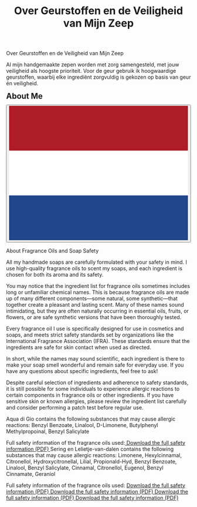 ﻿---
title: "Over Geurstoffen en de Veiligheid van Mijn Zeep"
layout: single
author_profile: true
tags: 
excerpt_separator: <!--more-->
header:
    overlay_image: random
    overlay_filter: 0.3
    teaser: /assets/images/bull200px.webp
comments: true
---
Over Geurstoffen en de Veiligheid van Mijn Zeep
  
  Al mijn handgemaakte zepen worden met zorg samengesteld, met jouw veiligheid als hoogste prioriteit. Voor de geur gebruik ik hoogwaardige geurstoffen, waarbij elke ingrediënt zorgvuldig is gekozen op basis van geur én veiligheid.
<!--more-->
<style>
.page__content > p:first-child {
  display: none;
}
</style>

<div class="lang-content lang-nl" style="display:none;">
  <div class="lang-header">
    <h2 style="margin: 0.5em 0 0.5em;">Over mij</h2>
    <div class="lang-switcher">
      <button id="lang-toggle" onclick="toggleLang()">
        <img id="lang-flag" src="/assets/images/ui/gb.svg" alt="English flag">
      </button>
    </div>
  </div>
  <p>Over Geurstoffen en de Veiligheid van Mijn Zeep
  
  Al mijn handgemaakte zepen worden met zorg samengesteld, met jouw veiligheid als hoogste prioriteit. Voor de geur gebruik ik hoogwaardige geurstoffen, waarbij elke ingrediënt zorgvuldig is gekozen op basis van geur én veiligheid.
  
  Je zult misschien merken dat de ingrediëntenlijst van geurstoffen soms lange of onbekende chemische namen bevat. Dit komt doordat geurstoffen bestaan uit veel verschillende componenten—sommige natuurlijk, sommige synthetisch—die samen zorgen voor een aangename en langdurige geur. Veel van deze namen klinken misschien spannend, maar ze komen vaak van nature voor in etherische oliën, fruit of bloemen, of het zijn veilige synthetische varianten die uitgebreid zijn getest.
  
  Elke geurstof die ik gebruik is speciaal ontwikkeld voor gebruik in cosmetica en zeep, en voldoet aan strenge veiligheidsnormen van organisaties zoals de International Fragrance Association (IFRA). Deze normen zorgen ervoor dat de ingrediënten veilig zijn voor contact met de huid, mits ze op de juiste manier worden gebruikt.
  
  Kortom: hoewel de namen soms wetenschappelijk klinken, zijn alle ingrediënten zorgvuldig gekozen om jouw zeep heerlijk te laten ruiken én veilig te houden voor dagelijks gebruik. Heb je vragen over specifieke ingrediënten? Laat het gerust weten!
  
  Ondanks de zorgvuldige selectie van ingrediënten en het naleven van veiligheidsnormen, is het mogelijk dat sommige mensen allergische reacties krijgen op bepaalde bestanddelen in geurstoffen of andere ingrediënten. Heb je een gevoelige huid of bekende allergieën? Bekijk dan de ingrediëntenlijst goed en overweeg een patchtest voordat je het product regelmatig gebruikt.
  
  Aqua di Gio bevat de volgende stoffen die mogelijk allergische reacties kunnen veroorzaken: Benzyl Benzoate, Linalool, D-Limonene, Butylphenyl Methylpropoinal, Benzyl Salicylate
  
  Volledige veiligheidsinformatie van de gebruikte parfum olieen: 
  <a href="assets\pdf\aquadigio\Dossier_Fragrance-oil-–-Acqua-Di-Gio-Inspired.pdf" target="_blank" rel="noopener">
  Download the full safety information (PDF)
</a>
  
  Sering en Lelietje-van-dalen bevat de volgende stoffen die mogelijk allergische reacties kunnen veroorzaken: Limonene, Hexylcinnamal, Citronellol,  Hydroxycitronellal, Lilial, Propionald-Hyd, Benzyl Benzoate, Linalool, Benzyl Salicylate, Cinnamal, Citronellol, Eugenol, Benzyl Cinnamate, Geraniol
  
  Volledige veiligheidsinformatie van de gebruikte parfum olieen:
    <a href="assets\pdf\sering\80400-DOSSIER-engels-PARFUM-LILAC-BLOSSOMS-1.pdf" target="_blank" rel="noopener">
  Download the full safety information (PDF)
</a>  <a href="assets\pdf\sering\Dossier_Fragrance-Oil-–-Lily-of-the-Valley.pdf" target="_blank" rel="noopener">
  Download the full safety information (PDF)
</a>  <a href="assets\pdf\sering\ifra_eu_prop65_V000224_BIRCHWOOD_OUD_FRAGRANCE_OIL-1.pdf" target="_blank" rel="noopener">
  Download the full safety information (PDF)
</a>  <a href="assets\pdf\sering\SDS_V000224_BIRCHWOOD_OUD_FRAGRANCE_OIL-1.pdf" target="_blank" rel="noopener">
  Download the full safety information (PDF)
</a> </p>
</div>

<div class="lang-content lang-en">
  <div class="lang-header">
    <h2 style="margin: 0.5em 0 0.5em;">About Me</h2>
    <div class="lang-switcher">
      <button id="lang-toggle" onclick="toggleLang()">
        <img id="lang-flag" src="/assets/images/ui/nl.svg" alt="Dutch flag">
      </button>
    </div>
  </div>
  <p>About Fragrance Oils and Soap Safety
  
  All my handmade soaps are carefully formulated with your safety in mind. I use high-quality fragrance oils to scent my soaps, and each ingredient is chosen for both its aroma and its safety.
  
  You may notice that the ingredient list for fragrance oils sometimes includes long or unfamiliar chemical names. This is because fragrance oils are made up of many different components—some natural, some synthetic—that together create a pleasant and lasting scent. Many of these names sound intimidating, but they are often naturally occurring in essential oils, fruits, or flowers, or are safe synthetic versions that have been thoroughly tested.
  
  Every fragrance oil I use is specifically designed for use in cosmetics and soaps, and meets strict safety standards set by organizations like the International Fragrance Association (IFRA). These standards ensure that the ingredients are safe for skin contact when used as directed.
  
  In short, while the names may sound scientific, each ingredient is there to make your soap smell wonderful and remain safe for everyday use. If you have any questions about specific ingredients, feel free to ask!
  
  Despite careful selection of ingredients and adherence to safety standards, it is still possible for some individuals to experience allergic reactions to certain components in fragrance oils or other ingredients. If you have sensitive skin or known allergies, please review the ingredient list carefully and consider performing a patch test before regular use.
  
  Aqua di Gio contains the following substances that may cause allergic reactions: Benzyl Benzoate, Linalool, D-Limonene, Butylphenyl Methylpropoinal, Benzyl Salicylate
  
  Full safety information of the fragrance oils used:<a href="assets\pdf\aquadigio\Dossier_Fragrance-oil-–-Acqua-Di-Gio-Inspired.pdf" target="_blank" rel="noopener">
  Download the full safety information (PDF)
  </a>
  Sering en Lelietje-van-dalen contains the following substances that may cause allergic reactions: Limonene, Hexylcinnamal, Citronellol,  Hydroxycitronellal, Lilial, Propionald-Hyd, Benzyl Benzoate, Linalool, Benzyl Salicylate, Cinnamal, Citronellol, Eugenol, Benzyl Cinnamate, Geraniol
  
  Full safety information of the fragrance oils used: <a href="assets\pdf\sering\80400-DOSSIER-engels-PARFUM-LILAC-BLOSSOMS-1.pdf" target="_blank" rel="noopener">
  Download the full safety information (PDF)
</a>  <a href="assets\pdf\sering\Dossier_Fragrance-Oil-–-Lily-of-the-Valley.pdf" target="_blank" rel="noopener">
  Download the full safety information (PDF)
</a>  <a href="assets\pdf\sering\ifra_eu_prop65_V000224_BIRCHWOOD_OUD_FRAGRANCE_OIL-1.pdf" target="_blank" rel="noopener">
  Download the full safety information (PDF)
</a>  <a href="assets\pdf\sering\SDS_V000224_BIRCHWOOD_OUD_FRAGRANCE_OIL-1.pdf" target="_blank" rel="noopener">
  Download the full safety information (PDF)
</a>
</p>
</div>